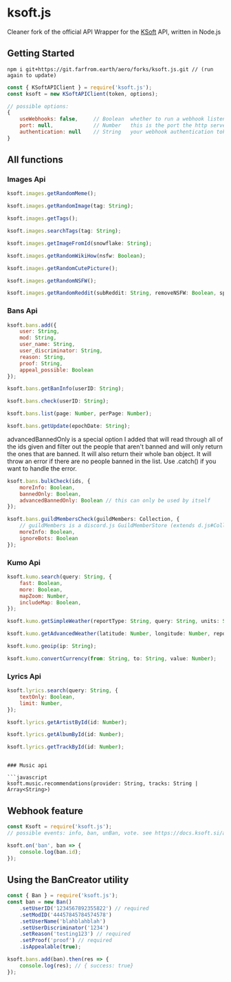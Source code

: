 # ksoft.js

Cleaner fork of the official API Wrapper for the [KSoft](https://docs.ksoft.si/api/) API, written in Node.js

## Getting Started

```
npm i git+https://git.farfrom.earth/aero/forks/ksoft.js.git // (run again to update)
```

```javascript
const { KSoftAPIClient } = require('ksoft.js');
const ksoft = new KSoftAPIClient(token, options); 
```

```js
// possible options:
{
	useWebhooks: false, 	// Boolean	whether to run a webhook listener
	port: null, 			// Number	this is the port the http server is going to run on. 
	authentication: null 	// String 	your webhook authentication token
}

```

## All functions

### Images Api

```javascript
ksoft.images.getRandomMeme();
```

```javascript
ksoft.images.getRandomImage(tag: String);
```

```javascript
ksoft.images.getTags();
```

```javascript
ksoft.images.searchTags(tag: String);
```

```javascript
ksoft.images.getImageFromId(snowflake: String);
```

```javascript
ksoft.images.getRandomWikiHow(nsfw: Boolean);
```

```javascript
ksoft.images.getRandomCutePicture();
```

```javascript
ksoft.images.getRandomNSFW();
```

```javascript
ksoft.images.getRandomReddit(subReddit: String, removeNSFW: Boolean, span: String); //span is how far back you wanna go into the past to find a post
```

### Bans Api

```javascript
ksoft.bans.add({
	user: String,
	mod: String,
	user_name: String,
	user_discriminator: String,
	reason: String,
	proof: String,
	appeal_possible: Boolean
});
```

```javascript
ksoft.bans.getBanInfo(userID: String);
```

```javascript
ksoft.bans.check(userID: String);
```

```javascript
ksoft.bans.list(page: Number, perPage: Number);
```

```javascript
ksoft.bans.getUpdate(epochDate: String);
```

advancedBannedOnly is a special option I added that will read through all of the ids given and filter out the people that aren't banned and will only return the ones that are banned. It will also return their whole ban object. It will throw an error if there are no people banned in the list. Use .catch() if you want to handle the error.

```javascript
ksoft.bans.bulkCheck(ids, {
	moreInfo: Boolean,
	bannedOnly: Boolean,
	advancedBannedOnly: Boolean // this can only be used by itself
});
```

```javascript
ksoft.bans.guildMembersCheck(guildMembers: Collection, {
	// guildMembers is a discord.js GuildMemberStore (extends d.js#Collection)
	moreInfo: Boolean,
	ignoreBots: Boolean
});
```

### Kumo Api

```javascript
ksoft.kumo.search(query: String, {
	fast: Boolean,
	more: Boolean,
	mapZoom: Number,
	includeMap: Boolean,
});
```

```javascript
ksoft.kumo.getSimpleWeather(reportType: String, query: String, units: String, lang: String, icons: String);
```

```javascript
ksoft.kumo.getAdvancedWeather(latitude: Number, longitude: Number, reportType: String, units: String, lang: String, icons: String)
```

```javascript
ksoft.kumo.geoip(ip: String);
```

```javascript
ksoft.kumo.convertCurrency(from: String, to: String, value: Number); 
```

### Lyrics Api

```javascript
ksoft.lyrics.search(query: String, {
	textOnly: Boolean,
	limit: Number,
});
```

```javascript
ksoft.lyrics.getArtistById(id: Number);
```

```javascript
ksoft.lyrics.getAlbumById(id: Number);
```

```javascript
ksoft.lyrics.getTrackById(id: Number);
```

```

### Music api

```javascript
ksoft.music.recommendations(provider: String, tracks: String | Array<String>)
```

## Webhook feature

```javascript
const Ksoft = require('ksoft.js');
// possible events: info, ban, unBan, vote. see https://docs.ksoft.si/api/webhooks

ksoft.on('ban', ban => {
	console.log(ban.id);
});
```

## Using the BanCreator utility

```javascript
const { Ban } = require('ksoft.js');
const ban = new Ban()
	.setUserID('1234567892355822') // required
	.setModID('44457845784574578')
	.setUserName('blahblahblah')
	.setUserDiscriminator('1234')
	.setReason('testing123') // required
	.setProof('proof') // required
	.isAppealable(true);

ksoft.bans.add(ban).then(res => {
	console.log(res); // { success: true}
});
```
